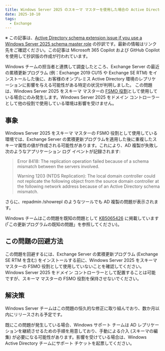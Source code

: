 ```yaml
---
title: Windows Server 2025 のスキーマ マスターを使用した場合の Active Directory スキーマ拡張の問題
date: 2025-10-10
tags:
  - Exchange
---
```


※ この記事は、[Active Directory schema extension issue if you use a Windows Server 2025 schema master role](https://techcommunity.microsoft.com/blog/exchange/active-directory-schema-extension-issue-if-you-use-a-windows-server-2025-schema-/4460459) の抄訳です。最新の情報はリンク先をご確認ください。この記事は Microsoft 365 Copilot および GitHub Copilot を使用して抄訳版の作成が行われています。

Windows チームの担当者と連携して調査したところ、Exchange Server の最近の累積更新プログラム (例：Exchange 2019 CU15 や Exchange SE RTM) をインストールした後に、お客様のオンプレミス Active Directory 環境のレプリケーションに影響を与える可能性がある特定の状況が判明しました。
この問題は、Windows Server 2025 をスキーマ マスターの [FSMO 役割](https://learn.microsoft.com/windows-server/identity/ad-ds/manage/understand-fsmo-roles)として使用している場合にのみ発生します。Windows Server 2025 をドメイン コントローラーとして他の役割で使用している環境は影響を受けません。

## 事象

Windows Server 2025 をスキーマ マスターの FSMO 役割として使用している環境では、Exchange Server の累積更新プログラムを適用した後に重複したスキーマ属性の値が作成される可能性があります。これにより、AD 複製が失敗し次のようなアプリケーション ログ イベントが記録されます:

> Error 8418: The replication operation failed because of a schema mismatch between the servers involved.
>
> Warning 1203 (NTDS Replication): The local domain controller could not replicate the following object from the source domain controller at the following network address because of an Active Directory schema mismatch.

さらに、repadmin /showrepl のようなツールでも AD 複製の問題が表示されます。

Windows チームはこの問題を既知の問題として [KB5065426](https://support.microsoft.com/topic/september-9-2025-kb5065426-os-build-26100-6584-6a59dc6a-1ff2-48f4-b375-81e93deee5dd) に掲載しています (「この更新プログラムの既知の問題」を参照してください)。

## この問題の回避方法

この問題を回避するには、Exchange Server の累積更新プログラム (Exchange SE RTM を含む) をインストールする前に、Windows Server 2025 をスキーマ マスターの FSMO 役割として使用していないことを確認してください。Windows Server 2025 をドメイン コントローラーとして配置することは可能ですが、スキーマ マスターの FSMO 役割を保持させないでください。

## 解決策

Windows Server チームはこの問題の恒久的な修正に取り組んでおり、数か月以内にリリースされる予定です。

既にこの問題が発生している場合、Windows サポート チームは AD レプリケーションを継続させるための手順を用意しており、手動による介入 (スキーマの編集) が必要になる可能性があります。影響を受けている場合は、Windows Active Directory チームにサポート チケットを起票してください。